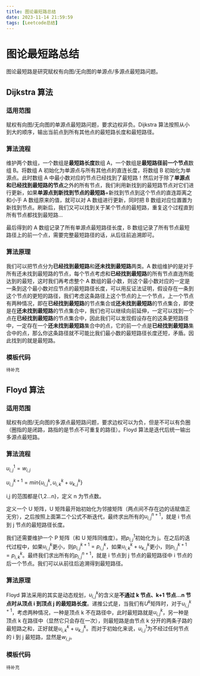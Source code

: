 ```yaml
---
title: 图论最短路总结
date: 2023-11-14 21:59:59
tags: [Leetcode总结]
---
```


# 图论最短路总结

图论最短路是研究赋权有向图/无向图的单源点/多源点最短路问题。

## Dijkstra 算法

### 适用范围

赋权有向图/无向图的单源点最短路问题，要求边权非负。Dijkstra 算法按照从小到大的顺序，输出当前点到所有其他点的最短路长度和最短路径。

### 算法流程

维护两个数组，一个数组是**最短路长度**数组 A，一个数组是**最短路径前一个节点**数组 B。将数组 A 初始化为单源点与所有其他点的直连长度，将数组 B 初始化为单源点。此时数组 A 中最小数对应的节点已经找到了最短路！然后对于除了**单源点和已经找到最短路的节点**之外的所有节点，我们利用新找到的最短路节点对它们进行更新，如果**单源点到新找到节点的最短路**+新找到节点到这个节点的直连距离之和小于 A 数组原来的值，就可以对 A 数组进行更新，同时把 B 数组对应位置置为新找到节点。刷新后，我们又可以找到关于某个节点的最短路，重复这个过程直到所有节点都找到最短路...

最后得到的 A 数组记录了所有单源点最短路径长度，B 数组记录了所有节点最短路径上的前一个点，需要完整最短路径的话，从后往前追溯即可。

### 算法原理

我们可以把节点分为**已经找到最短路**和**还未找到最短路**两类。A 数组维护的是对于所有还未找到最短路的节点，每个节点考虑和**已经找到最短路**的所有节点直连所能达到的最短，这时我们再考虑整个 A 数组的最小数，则这个最小数对应的一定是一条到这个最小数对应节点的最短路径长度，可以用反证法证明，假设存在一条到这个节点的更短的路径，我们考虑这条路径上这个节点的上一个节点，上一个节点有两种情况，即在**已经找到最短路**的节点集合或**还未找到最短路**的节点集合，即使是在**还未找到最短路**的节点集合中，我们也可以继续向前延伸，一定可以找到一个点在**已经找到最短路**的节点集合中，因此我们可以发现假设存在的这条更短路径中，一定存在一个**还未找到最短路**集合中的点，它的前一个点是**已经找到最短路**集合中的点，那么你这条路径就不可能比我们最小数的最短路径长度还短，矛盾。因此找到的就是最短路。

### 模板代码

```java
待补充
```

## Floyd 算法

### 适用范围

赋权有向图/无向图的多源点最短路问题，要求边权可以为负，但是不可以有负圈（圈指的是闭路，路指的是节点不可重复的路径）。Floyd 算法是迭代后统一输出多源点最短路。

### 算法流程

$u_{i,j}^{1}=w_{i,j}$

$u_{i,j}^{k+1}=min\{u_{i,j}^{k},u_{i,k}^{k}+u_{k,j}^{k}\}$

i,j 的范围都是{1,2...n}，定义 n 为节点数。

定义一个 U 矩阵，U 矩阵最开始初始化为邻接矩阵（两点间不存在边的话赋值正无穷），之后按照上面第二个公式不断迭代，最终求出所有的$u_{i,j}^{n+1}$，就是 i 节点到 j 节点的最短路径长度。

我们还需要维护一个 P 矩阵（和 U 矩阵同维度）。把$p_{i,j}^{1}$初始化为 j。在之后的迭代过程中，如果$u_{i,j}^{k}$更小，则$p_{i,j}^{k+1}=p_{i,j}^{k}$，如果$u_{i,k}^{k}+u_{k,j}^{k}$更小，则$p_{i,j}^{k+1}=p_{i,k}^{k}$。最终我们求出所有的$p_{i,j}^{n+1}$，就是 i 节点到 j 节点的最短路径中 i 节点的后一个节点。我们可以从前往后追溯得到最短路径。

### 算法原理

Floyd 算法采用的其实是动态规划，$u_{i,j}^{k}$的含义是**不通过 k 节点、k+1 节点...n 节点时从顶点 i 到顶点 j 的最短路长度**。递推公式是，当我们有$U^k$矩阵时，对于$u_{i,j}^{k+1}$，考虑两种情况，一种是顶点 k 不在路径中，此时最短路就是$u_{i,j}^{k}$，另一种是顶点 k 在路径中（显然它只会存在一次），则最短路是由节点 k 分开的两条子路的最短路之和，正好就是$u_{i,k}^{k}+u_{k,j}^{k}$。而对于初始化来说，$u_{i,j}^{1}$为不经过任何节点的 i 到 j 最短路，显然是$w_{i,j}$。

### 模板代码

```java
待补充
```
